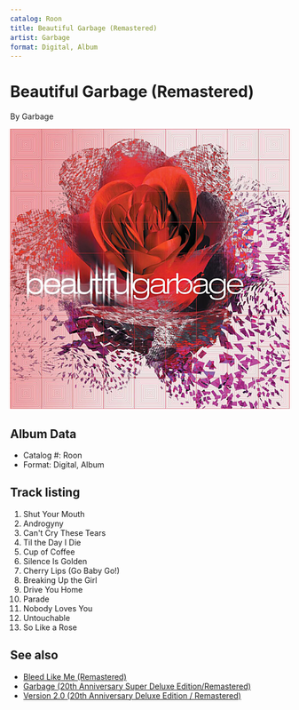 ```yaml
---
catalog: Roon
title: Beautiful Garbage (Remastered)
artist: Garbage
format: Digital, Album
---
```


# Beautiful Garbage (Remastered)

By Garbage

![](../../assets/albumcovers/Garbage-Beautiful_Garbage_Remastered.png)

## Album Data

- Catalog #: Roon
- Format: Digital, Album


## Track listing


1. Shut Your Mouth
2. Androgyny
3. Can't Cry These Tears
4. Til the Day I Die
5. Cup of Coffee
6. Silence Is Golden
7. Cherry Lips (Go Baby Go!)
8. Breaking Up the Girl
9. Drive You Home
10. Parade
11. Nobody Loves You
12. Untouchable
13. So Like a Rose


## See also

- [Bleed Like Me (Remastered)](Bleed_Like_Me_Remastered.md)
- [Garbage (20th Anniversary Super Deluxe Edition/Remastered)](Garbage_20th_Anniversary_Super_Deluxe_Edition-Remastered.md)
- [Version 2.0 (20th Anniversary Deluxe Edition / Remastered)](Version_20_20th_Anniversary_Deluxe_Edition_-_Remastered.md)
